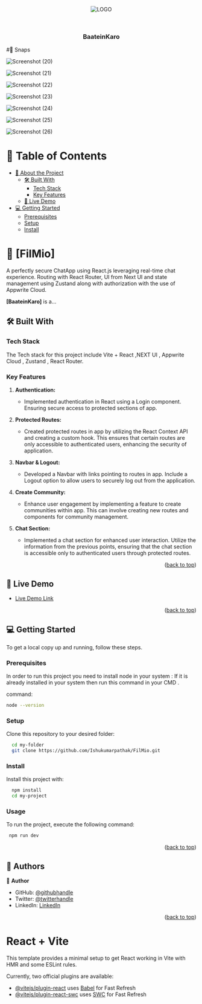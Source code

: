 <a name="readme-top"></a>
<div align="center">

![LOGO](https://github.com/IshuKrPathak/BaateinKro/assets/77011944/53d05d8b-3d00-460a-9bcb-d7ffe5e725e2)

  <br/>
  <h3><b> BaateinKaro </b></h3>
</div>

#📸 Snaps

![Screenshot (20)](https://github.com/IshuKrPathak/BaateinKro/assets/77011944/5e98e6af-8d06-4e28-b935-70b53ce27a67)

![Screenshot (21)](https://github.com/IshuKrPathak/BaateinKro/assets/77011944/a2f6aa4b-64c3-4cd6-a81c-285b83816b03)

![Screenshot (22)](https://github.com/IshuKrPathak/BaateinKro/assets/77011944/035fceb0-db9e-46d2-b3eb-413ac80b603b)

![Screenshot (23)](https://github.com/IshuKrPathak/BaateinKro/assets/77011944/6a8f402e-1126-4d17-aa59-fbfad34a78da)

![Screenshot (24)](https://github.com/IshuKrPathak/BaateinKro/assets/77011944/373d3b37-0c1f-4955-9e5a-a5bc41023986)

![Screenshot (25)](https://github.com/IshuKrPathak/BaateinKro/assets/77011944/2355948d-f9b1-4ba4-a957-dab18a6fd9a6)

![Screenshot (26)](https://github.com/IshuKrPathak/BaateinKro/assets/77011944/234fd324-a979-49d1-843f-5c172db48130)

<!-- TABLE OF CONTENTS -->


# 📗 Table of Contents

- [📖 About the Project](#about-project)
  - [🛠 Built With](#built-with)
    - [Tech Stack](#tech-stack)
    - [Key Features](#key-features)
  - [🚀 Live Demo](#live-demo)
- [💻 Getting Started](#getting-started)
  - [Prerequisites](#prerequisites)
  - [Setup](#setup)
  - [Install](#install)

<!-- PROJECT DESCRIPTION -->

# 📖 [FilMio] <a name="about-project"></a>

A perfectly secure ChatApp using React.js leveraging real-time chat experience. Routing with React Router, UI from Next UI and state management using Zustand along with authorization with the use of Appwrite Cloud.

**[BaateinKaro]** is a...

## 🛠 Built With <a name="built-with"></a>

### Tech Stack <a name="tech-stack"></a>

The Tech stack for this project include Vite + React ,NEXT UI , Appwrite Cloud , Zustand , React Router.
<!--
<details>
  <summary>Client</summary>
  <ul>
    <li><a href="https://reactjs.org/">React.js</a></li>
  </ul>
</details>

<details>
  <summary>Server</summary>
  <ul>
    <li><a href="https://expressjs.com/">Express.js</a></li>
  </ul>
</details>

<details>
<summary>Database</summary>
  <ul>
    <li><a href="https://www.postgresql.org/">PostgreSQL</a></li>
  </ul>
</details>

->


<!-- Features -->

### Key Features <a name="key-features"></a>

1. **Authentication:**
   - Implemented authentication in React using a Login component.  Ensuring secure access to protected sections of app.

2. **Protected Routes:**
   - Created protected routes in app by utilizing the React Context API and creating a custom hook. This ensures that certain routes are only accessible to authenticated users, enhancing the security of application.

3. **Navbar & Logout:**
   - Developed a Navbar with links pointing to routes in app. Include a Logout option to allow users to securely log out from the application.

4. **Create Community:**
   - Enhance user engagement by implementing a feature to create communities within app. This can involve creating new routes and components for community management.

5. **Chat Section:**
   - Implemented a chat section for enhanced user interaction. Utilize the information from the previous points, ensuring that the chat section is accessible only to authenticated users through protected routes.


<p align="right">(<a href="#readme-top">back to top</a>)</p>

<!-- LIVE DEMO -->

## 🚀 Live Demo <a name="live-demo"></a>



- [Live Demo Link](https://baatein-kro.vercel.app)

<p align="right">(<a href="#readme-top">back to top</a>)</p>

<!-- GETTING STARTED -->

## 💻 Getting Started <a name="getting-started"></a>



To get a local copy up and running, follow these steps.

### Prerequisites

In order to run this project you need to install node in your system :
If it is already installed in your system then run this command in your CMD .

 command: 

```sh
node --version

```
 

### Setup

Clone this repository to your desired folder:



```sh
  cd my-folder
  git clone https://github.com/Ishukumarpathak/FilMio.git
```


### Install

Install this project with:


```sh
  npm install
  cd my-project
```


### Usage

To run the project, execute the following command:


```sh
 npm run dev
```
<!---

<!--### Run tests

To run tests, run the following command:

<!--
Example command:

```sh
  bin/rails test test/models/article_test.rb
```

### Deployment

You can deploy this project using:

<!--
Example:

```sh

```
 -->





<p align="right">(<a href="#readme-top">back to top</a>)</p>

<!-- AUTHORS -->

## 👥 Authors <a name="authors"></a>


👤 **Author**

- GitHub: [@githubhandle](https://github.com/Ishukumarpathak)
- Twitter: [@twitterhandle](https://twitter.com/ishu__pathak)
- LinkedIn: [LinkedIn](https://www.linkedin.com/in/ishu-pathak/)


<p align="right">(<a href="#readme-top">back to top</a>)</p>

<!-- FUTURE FEATURES 

## 🔭 Future Features <a name="future-features"></a>

> Describe 1 - 3 features you will add to the project.

- [ ] **[new_feature_1]**
- [ ] **[new_feature_2]**
- [ ] **[new_feature_3]**

<p align="right">(<a href="#readme-top">back to top</a>)</p>
-->

<!-- CONTRIBUTING 

## 🤝 Contributing <a name="contributing"></a>

Contributions, issues, and feature requests are welcome!

Feel free to check the [issues page](../../issues/).

<p align="right">(<a href="#readme-top">back to top</a>)</p>

-->



<!-- SUPPORT

## ⭐️ Show your support <a name="support"></a>

> Write a message to encourage readers to support your project

If you like this project...

<p align="right">(<a href="#readme-top">back to top</a>)</p>

-->

<!-- ACKNOWLEDGEMENTS 

## 🙏 Acknowledgments <a name="acknowledgements"></a>

> Give credit to everyone who inspired your codebase.

I would like to thank...

<p align="right">(<a href="#readme-top">back to top</a>)</p>
-->

<!-- FAQ (optional) 

## ❓ FAQ (OPTIONAL) <a name="faq"></a>

> Add at least 2 questions new developers would ask when they decide to use your project.

- **[Question_1]**

  - [Answer_1]

- **[Question_2]**

  - [Answer_2]

<p align="right">(<a href="#readme-top">back to top</a>)</p>
-->

<!-- LICENSE 

## 📝 License <a name="license"></a>

This project is [MIT](./LICENSE) licensed.

_NOTE: we recommend using the [MIT license](https://choosealicense.com/licenses/mit/) - you can set it up quickly by [using templates available on GitHub](https://docs.github.com/en/communities/setting-up-your-project-for-healthy-contributions/adding-a-license-to-a-repository). You can also use [any other license](https://choosealicense.com/licenses/) if you wish._

<p align="right">(<a href="#readme-top">back to top</a>)</p>

-->





























































# React + Vite

This template provides a minimal setup to get React working in Vite with HMR and some ESLint rules.

Currently, two official plugins are available:

- [@vitejs/plugin-react](https://github.com/vitejs/vite-plugin-react/blob/main/packages/plugin-react/README.md) uses [Babel](https://babeljs.io/) for Fast Refresh
- [@vitejs/plugin-react-swc](https://github.com/vitejs/vite-plugin-react-swc) uses [SWC](https://swc.rs/) for Fast Refresh
